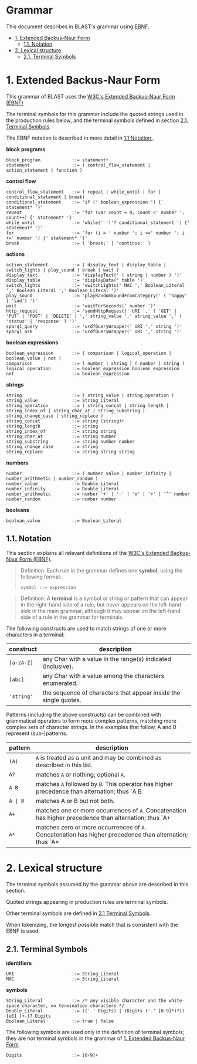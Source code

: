 # Grammar <!-- omit in toc -->

This document describes in BLAST's grammar using [EBNF](https://en.wikipedia.org/wiki/Extended_Backus%E2%80%93Naur_form).

- [1. Extended Backus-Naur Form](#1-extended-backus-naur-form)
  - [1.1. Notation](#11-notation)
- [2. Lexical structure](#2-lexical-structure)
  - [2.1. Terminal Symbols](#21-terminal-symbols)

# 1. Extended Backus-Naur Form

This grammar of BLAST uses the [W3C's Extended Backus-Naur Form (EBNF)](https://www.w3.org/TR/2010/REC-xquery-20101214/#EBNFNotation)

The terminal symbols for this grammar include the quoted strings used in the production rules below, and the terminal symbols defined in section  [2.1. Terminal Symbols](#21-terminal-symbols).

The EBNF notation is described in more detail in [1.1 Notation ](#28-number-blocks-semantics).


**block programs**

```ebnf
block_program            ::= statement+
statement                ::= ( control_flow_statement | action_statement | function )
```

**control flow**
```ebnf
control_flow_statement   ::= ( repeat | while_until | for | conditional_statement | break)
conditional_statement    ::= 'if (' boolean_expression ') {' statement* '}'
repeat                   ::= 'for (var count = 0; count <' number '; count++) {' statement* '}'
while_until              ::= 'while(' '!'? conditional_statement ') {' statement* '}'
for                      ::= 'for (i = ' number '; i <=' number '; i +=' number ') {' statement* '}'
break                    ::= ( 'break;' | 'continue;' )
```

**actions**
```ebnf
action_statement         ::= ( display_text | display_table | switch_lights | play_sound | break | wait )
display_text             ::= 'displayText(' ( string | number ) ')'
display_table            ::= 'displayData(' table ')'
switch_lights            ::= 'switchLights(' MAC ',' Boolean_Literal ',' Boolean_Literal ',' Boolean_Literal ')'
play_sound               ::= 'playRandomSoundFromCategory(' ( 'happy' | 'sad') ')'
wait                     ::= 'waitForSeconds(' number ')'
http_request             ::= 'sendHttpRequest(' URI ',' ( 'GET' | 'PUT' | 'POST' | 'DELETE' ) ',' string_value ',' string_value ',' ( 'status' | 'response' ) ')'
sparql_query             ::= 'urdfQueryWrapper(' URI ',' string ')'
sparql_ask               ::= 'urdfQueryWrapper(' URI ',' string ')'
```

**boolean expressions**
```ebnf
boolean_expression       ::= ( comparison | logical_operation | boolean_value | not )
comparison               ::= ( number | string ) ( number | string )
logical_operation        ::= boolean_expression boolean_expression
not                      ::= boolean_expression
```

**strings**
```ebnf
string                   ::= ( string_value | string_operation )
string_value             ::= String_Literal  
string_operation         ::= ( string_concat | string_length | string_index_of | string_char_at | string_substring | string_change_case | string_replace )
string_concat            ::= string (string)+
string_length            ::= string
string_index_of          ::= string string
string_char_at           ::= string number
string_substring         ::= string number number
string_change_case       ::= string
string_replace           ::= string string string
```


**numbers**
```ebnf
number                   ::= ( number_value | number_infinity | number_arithmetic | number_random )
number_value             ::= Double_Literal
number_infinity          ::= Double_Literal
number_arithmetic        ::= number '+' | '-' | 'x' | '÷' | '^' number
number_random            ::= number number
```

**booleans**
```ebnf
boolean_value            ::= Boolean_Literal
```

## 1.1. Notation
This section explains all relevant definitions of the [W3C's Extended Backus-Naur Form (EBNF)](https://www.w3.org/TR/2010/REC-xquery-20101214/#EBNFNotation).
> Definition: Each rule in the grammar defines one **symbol**, using the following format:
> ```ebnf
> symbol ::= expression
> ```

> Definition: A **terminal** is a symbol or string or pattern that can appear in the right-hand side of a rule, but never appears on the left-hand side in the main grammar, although it may appear on the left-hand side of a rule in the grammar for terminals.

The following constructs are used to match strings of one or more characters in a terminal:

| construct    | description                                                      |
| ------------ | ---------------------------------------------------------------- |
| `[a-zA-Z]` | any Char with a value in the range(s) indicated (inclusive).     |
| `[abc]`    | any Char with a value among the characters enumerated.           |
| `'string'` | the sequence of characters that appear inside the single quotes. |

Patterns (including the above constructs) can be combined with grammatical operators to form more complex patterns, matching more complex sets of character strings. In the examples that follow, A and B represent (sub-)patterns.

| pattern      | description                                                          |
| ------------ | -------------------------------------------------------------------- |
| `(A)`      | `A` is treated as a unit and may be combined as described in this list.|
| `A?` | matches `A` or nothing; optional `A`. |
| `A B` | matches `A` followed by `B`. This operator has higher precedence than alternation; thus `A B | C D` is identical to `(A B) | (C D)`. |
| `A \| B`  | matches A or B but not both. |
| `A+` | matches one or more occurrences of `A`. Concatenation has higher precedence than alternation; thus `A+ | B+` is identical to `(A+) | (B+)`. |
| `A*` | matches zero or more occurrences of `A`. Concatenation has higher precedence than alternation; thus `A* | B*` is identical to `(A*) | (B*)` |


# 2. Lexical structure

The terminal symbols assumed by the grammar above are described in this section.

Quoted strings appearing in production rules are terminal symbols.

Other terminal symbols are defined in [2.1 Terminal Symbols](#21-terminal-symbols).

When tokenizing, the longest possible match that is consistent with the EBNF is used.

## 2.1. Terminal Symbols

**identifiers**
```
URI                      ::= String_Literal
MAC                      ::= String_Literal
```

**symbols**
```ebnf
String_Literal           ::= /* any visible character and the white-space character, no termination characters */
Double_Literal           ::= (('.' Digits) | (Digits ('.' [0-9]*)?)) [eE] [+-]? Digits
Boolean_Literal          ::= true | false
```

The following symbols are used only in the definition of terminal symbols; they are not terminal symbols in the grammar of [1. Extended Backus-Naur Form](#1-extended-backus-naur-form).
```ebnf
Digits                   ::= [0-9]+
```
